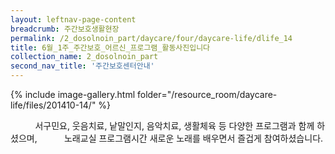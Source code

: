 ```yaml
--- 
layout: leftnav-page-content 
breadcrumb: 주간보호생활현장 
permalink: /2_dosolnoin_part/daycare/four/daycare-life/dlife_14
title: 6월_1주_주간보호_어르신_프로그램_활동사진입니다
collection_name: 2_dosolnoin_part
second_nav_title: '주간보호센터안내' 
---
```

{% include image-gallery.html folder="/resource_room/daycare-life/files/201410-14/" %} 
 
 
 
 







          서구민요, 웃음치료, 낱말인지, 음악치료, 생활체육 등 다양한 프로그램과 함께 하셨으며,
          노래교실 프로그램시간 새로운 노래를 배우면서 즐겁게 참여하셨습니다.